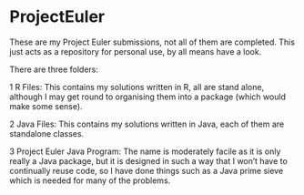 # ProjectEuler

These are my Project Euler submissions, not all of them are completed. This just acts as a repository for personal use, by all means have a look.

There are three folders:

1 R Files:
This contains my solutions written in R, all are stand alone, although I may get round to organising them into a package (which would make some sense).

2 Java Files:
This contains my solutions written in Java, each of them are standalone classes.

3 Project Euler Java Program:
The name is moderately facile as it is only really a Java package, but it is designed in such a way that I won’t have to continually reuse code, so I have done things such as a Java prime sieve which is needed for many of the problems.